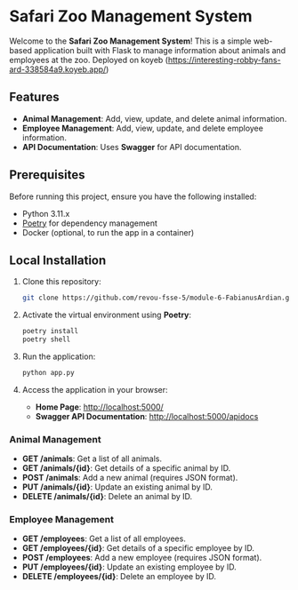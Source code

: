 # Safari Zoo Management System

Welcome to the **Safari Zoo Management System**! This is a simple web-based application built with Flask to manage information about animals and employees at the zoo.
Deployed on koyeb (https://interesting-robby-fans-ard-338584a9.koyeb.app/)

## Features

- **Animal Management**: Add, view, update, and delete animal information.
- **Employee Management**: Add, view, update, and delete employee information.
- **API Documentation**: Uses **Swagger** for API documentation.

## Prerequisites

Before running this project, ensure you have the following installed:

- Python 3.11.x
- [Poetry](https://python-poetry.org/) for dependency management
- Docker (optional, to run the app in a container)

## Local Installation

1. Clone this repository:

    ```bash
    git clone https://github.com/revou-fsse-5/module-6-FabianusArdian.git
    ```

2. Activate the virtual environment using **Poetry**:

    ```bash
    poetry install
    poetry shell
    ```

3. Run the application:

    ```bash
    python app.py
    ```

4. Access the application in your browser:

    - **Home Page**: [http://localhost:5000/](http://localhost:5000/)
    - **Swagger API Documentation**: [http://localhost:5000/apidocs](http://localhost:5000/apidocs)


### Animal Management

- **GET /animals**: Get a list of all animals.
- **GET /animals/{id}**: Get details of a specific animal by ID.
- **POST /animals**: Add a new animal (requires JSON format).
- **PUT /animals/{id}**: Update an existing animal by ID.
- **DELETE /animals/{id}**: Delete an animal by ID.

### Employee Management

- **GET /employees**: Get a list of all employees.
- **GET /employees/{id}**: Get details of a specific employee by ID.
- **POST /employees**: Add a new employee (requires JSON format).
- **PUT /employees/{id}**: Update an existing employee by ID.
- **DELETE /employees/{id}**: Delete an employee by ID.

